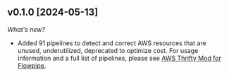 ## v0.1.0 [2024-05-13]

_What's new?_

- Added 91 pipelines to detect and correct AWS resources that are unused, underutilized, deprecated to optimize cost. For usage information and a full list of pipelines, please see [AWS Thrifty Mod for Flowpipe](https://hub.flowpipe.io/mods/turbot/aws_thrifty).